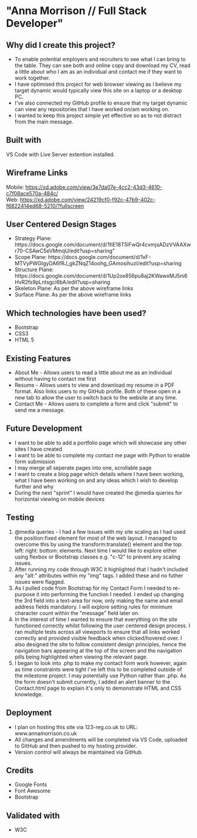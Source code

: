 # "Anna Morrison // Full Stack Developer"

## Why did I create this project?
<ul>
  <li>To enable potential employers and recruiters to see what I can bring to the table. They can see both and online copy and download my CV, read a little about who I am as an individual and contact me if they want to work together.</li>
  <li>I have optimised this project for web browser viewing as I believe my target dynamic would typically view this site on a laptop or a desktop PC. </li>
  <li>I've also connected my GitHub profile to ensure that my target dynamic can view any repositories that I have worked on/am working on. </li>
  <li>I wanted to keep this project simple yet effective so as to not distract from the main message.</li>
</ul>

## Built with
VS Code with Live Server extention installed.

## Wireframe Links<br>
Mobile: https://xd.adobe.com/view/3e7da07e-4cc2-43d3-4610-c7f08ace570a-484c/<br>
Web: https://xd.adobe.com/view/24219cf0-f92c-47b9-402c-f6822414ed68-5210/?fullscreen

## User Centered Design Stages
<ul>
  <li>Strategy Plane: https://docs.google.com/document/d/1fiE18T5lFwQr4cvmjsADzVVAAXwr70-CSAwC5eVMmqU/edit?usp=sharing"</li>
  <li>Scope Plane: https://docs.google.com/document/d/1xF-MTVyPWGIgyDA6fRJ_gkZNqZ14oohg_GAmosihuzI/edit?usp=sharing</li>
  <li>Structure Plane: https://docs.google.com/document/d/1Up2ox856pu8aj2KWawxMJ5ni6HvR2fs9pLntsgci6bA/edit?usp=sharing</li>
  <li>Skeleton Plane: As per the above wireframe links</li>
  <li>Surface Plane: As per the above wireframe links</li>
</ul>

## Which technologies have been used?
<ul>
  <li> Bootstrap </li>
  <li> CSS3 </li>
  <li> HTML 5 </li>
</ul>

## Existing Features 
<ul>
  <li> About Me - Allows users to read a little about me as an individual without having to contact me first </li>
  <li> Resume - Allows users to view and download my resume in a PDF format. Also links users to my GitHub profile. Both of these open in a new tab to allow the user to switch back to the website at any time.</li>
  <li> Contact Me - Allows users to complete a form and click "submit" to send me a message.</li>
</ul>

## Future Development 
<ul>
  <li> I want to be able to add a portfolio page which will showcase any other sites I have created </li>
  <li> I want to be able to complete my contact me page with Python to enable form submission </li>
  <li> I may merge all seperate pages into one, scrollable page </li>
  <li> I want to create a blog page which details where I have been working, what I have been working on and any ideas which I wish to develop further and why </li>
  <li> During the next "sprint" I would have created the @media queries for horizontal viewing on mobile devices </li>
</ul>

## Testing
<ol>
  <li> @media queries - I had a few issues with my site scaling as I had used the position:fixed element for most of the web layout. I managed to overcome this by using the transform:translate() element and the top: left: right: bottom: elements. Next time I would like to explore either using flexbox or Bootstrap classes e.g. "c-12" to prevent any scaling issues. </li>
  <li> After running my code through W3C it highlighted that I hadn't included any "alt:" attributes within my "img" tags. I added these and no futher issues were flagged. </li>
  <li> As I pulled code from Bootstrap for my Contact Form I needed to re-purpose it into performing the function I needed. I ended up changing the 3rd field into a text-area for now, only making the name and email address fields mandatory. I will explore setting rules for minimum character count within the "message" field later on. </li>
  <li>In the interest of time I wanted to ensure that everything on the site functioned correctly whilst following the user centered design process. I ran multiple tests across all viewports to ensure that all links worked correctly and provided visible feedback when clicked/hovered over. I also designed the site to follow consistent design principles, hence the navigation bars appearing at the top of the screen and the navigation pills being highlighted when viewing the relevant page.</li>
  <li>I began to look into .php to make my contact form work however, again as time constraints were tight I've left this to be completed outside of the milestone project. I may potentially use Python rather than .php. As the form doesn't submit currently, I added an alert banner to the Contact.html page to explain it's only to demonstrate HTML and CSS knowledge.</li>
</ol>

## Deployment
<ul>
  <li>I plan on hosting this site via 123-reg.co.uk to URL: www.annamorrison.co.uk</li>
  <li>All changes and amendments will be completed via VS Code, uploaded to GitHub and then pushed to my hosting provider.</li>
  <li>Version control will always be maintained via GitHub.</li>
</ul>

## Credits
<ul> 
  <li> Google Fonts </li>
  <li> Font Awesome </li>
  <li> Bootstrap </li>
</ul>

## Validated with
<ul>
  <li> W3C </lI>
</ul>
